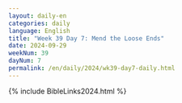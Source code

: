 ```yaml
---
layout: daily-en
categories: daily
language: English
title: "Week 39 Day 7: Mend the Loose Ends"
date: 2024-09-29
weekNum: 39
dayNum: 7
permalink: /en/daily/2024/wk39-day7-daily.html
---
```



{% include BibleLinks2024.html %}

